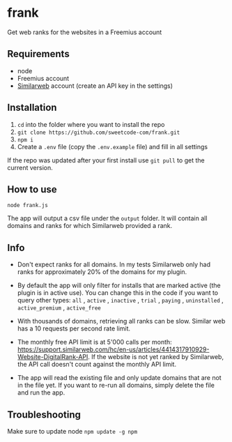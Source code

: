# frank

Get web ranks for the websites in a Freemius account


## Requirements

- node 
- Freemius account
- [Similarweb](https://www.similarweb.com/) account (create an API key in the settings)

## Installation 

1. `cd` into the folder where you want to install the repo
2. `git clone https://github.com/sweetcode-com/frank.git`
3. `npm i`
4. Create a `.env` file (copy the `.env.example` file) and fill in all settings

If the repo was updated after your first install use `git pull` to get the current version.

## How to use

`node frank.js`

The app will output a csv file under the `output` folder. It will contain all domains and ranks for which Similarweb provided a rank.

## Info

- Don't expect ranks for all domains. In my tests Similarweb only had ranks for approximately 20% of the domains for my plugin. 

- By default the app will only filter for installs that are marked active (the plugin is in active use). You can change this in the code if you want to query other types: `all` , `active` , `inactive` , `trial` , `paying` , `uninstalled` , `active_premium` , `active_free`

- With thousands of domains, retrieving all ranks can be slow. Similar web has a 10 requests per second rate limit.

- The monthly free API limit is at 5'000 calls per month: https://support.similarweb.com/hc/en-us/articles/4414317910929-Website-DigitalRank-API. If the website is not yet ranked by Similarweb, the API call doesn't count against the monthly API limit. 

- The app will read the existing file and only update domains that are not in the file yet. 
If you want to re-run all domains, simply delete the file and run the app. 

## Troubleshooting 

Make sure to update node `npm update -g npm`